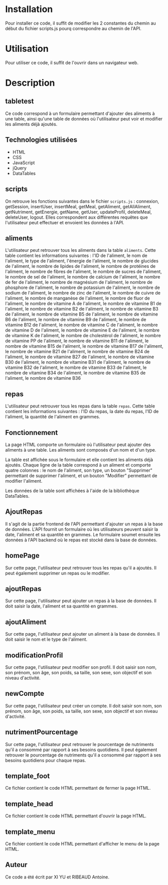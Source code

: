 # Installation

Pour installer ce code, il suffit de modifier les 2 constantes du chemin au début du fichier scripts.js pourq correspondre au chemin de l'API.

# Utilisation

Pour utiliser ce code, il suffit de l'ouvrir dans un navigateur web.

# Description

## tabletest

Ce code correspond à un formulaire permettant d'ajouter des aliments à une table, ainsi qu'une table de données où l'utilisateur peut voir et modifier les aliments déjà ajoutés.

## Technologies utilisées

- HTML
- CSS
- JavaScript
- jQuery
- DataTables

## scripts

On retrouve les fonctions suivantes dans le fichier `scripts.js` : connexion, getSession, insertUser, insertMeal, getMeal, getAliment, getAllAliment, getNutriment, getEnergie, getName, getUser, updateProfil, deleteMeal, deleteUser, logout. Elles correspondent aux différentes requêtes que l'utilisateur peut effectuer et envoient les données à l'API.


## aliments

L'utilisateur peut retrouver tous les aliments dans la table `aliments`. Cette table contient les informations suivantes : l'ID de l'aliment, le nom de l'aliment, le type de l'aliment, l'énergie de l'aliment, le nombre de glucides de l'aliment, le nombre de lipides de l'aliment, le nombre de protéines de l'aliment, le nombre de fibres de l'aliment, le nombre de sucres de l'aliment, le nombre de sel de l'aliment, le nombre de calcium de l'aliment, le nombre de fer de l'aliment, le nombre de magnésium de l'aliment, le nombre de phosphore de l'aliment, le nombre de potassium de l'aliment, le nombre de sodium de l'aliment, le nombre de zinc de l'aliment, le nombre de cuivre de l'aliment, le nombre de manganèse de l'aliment, le nombre de fluor de l'aliment, le nombre de vitamine A de l'aliment, le nombre de vitamine B1 de l'aliment, le nombre de vitamine B2 de l'aliment, le nombre de vitamine B3 de l'aliment, le nombre de vitamine B5 de l'aliment, le nombre de vitamine B6 de l'aliment, le nombre de vitamine B9 de l'aliment, le nombre de vitamine B12 de l'aliment, le nombre de vitamine C de l'aliment, le nombre de vitamine D de l'aliment, le nombre de vitamine E de l'aliment, le nombre de vitamine K de l'aliment, le nombre de cholestérol de l'aliment, le nombre de vitamine PP de l'aliment, le nombre de vitamine B11 de l'aliment, le nombre de vitamine B15 de l'aliment, le nombre de vitamine B17 de l'aliment, le nombre de vitamine B21 de l'aliment, le nombre de vitamine B24 de l'aliment, le nombre de vitamine B27 de l'aliment, le nombre de vitamine B30 de l'aliment, le nombre de vitamine B31 de l'aliment, le nombre de vitamine B32 de l'aliment, le nombre de vitamine B33 de l'aliment, le nombre de vitamine B34 de l'aliment, le nombre de vitamine B35 de l'aliment, le nombre de vitamine B36

## repas

L'utilisateur peut retrouver tous les repas dans la table `repas`. Cette table contient les informations suivantes : l'ID du repas, la date du repas, l'ID de l'aliment, la quantité de l'aliment en grammes.

## Fonctionnement
La page HTML comporte un formulaire où l'utilisateur peut ajouter des aliments à une table. Les aliments sont composés d'un nom et d'un type.

La table est affichée sous le formulaire et elle contient les aliments déjà ajoutés. Chaque ligne de la table correspond à un aliment et comporte quatre colonnes : le nom de l'aliment, son type, un bouton "Supprimer" permettant de supprimer l'aliment, et un bouton "Modifier" permettant de modifier l'aliment.

Les données de la table sont affichées à l'aide de la bibliothèque DataTables.

## AjoutRepas

Il s'agit de la partie frontend de l'API permettant d'ajouter un repas à la base de données. L'API fournit un formulaire où les utilisateurs peuvent saisir la date, l'aliment et sa quantité en grammes. Le formulaire soumet ensuite les données à l'API backend où le repas est stocké dans la base de données.

## homePage

Sur cette page, l'utilisateur peut retrouver tous les repas qu'il a ajoutés. Il peut également supprimer un repas ou le modifier.

## ajoutRepas

Sur cette page, l'utilisateur peut ajouter un repas à la base de données. Il doit saisir la date, l'aliment et sa quantité en grammes.

## ajoutAliment

Sur cette page, l'utilisateur peut ajouter un aliment à la base de données. Il doit saisir le nom et le type de l'aliment.

## modificationProfil

Sur cette page, l'utilisateur peut modifier son profil. Il doit saisir son nom, son prénom, son âge, son poids, sa taille, son sexe, son objectif et son niveau d'activité.

## newCompte 

Sur cette page, l'utilisateur peut créer un compte. Il doit saisir son nom, son prénom, son âge, son poids, sa taille, son sexe, son objectif et son niveau d'activité.

## nutrimentPourcentage

Sur cette page, l'utilisateur peut retrouver le pourcentage de nutriments qu'il a consommé par rapport à ses besoins quotidiens. Il peut également retrouver le pourcentage de nutriments qu'il a consommé par rapport à ses besoins quotidiens pour chaque repas.

## template_foot

Ce fichier contient le code HTML permettant de fermer la page HTML.

## template_head

Ce fichier contient le code HTML permettant d'ouvrir la page HTML.

## template_menu

Ce fichier contient le code HTML permettant d'afficher le menu de la page HTML.

## Auteur

Ce code a été écrit par XI YU et RIBEAUD Antoine.
